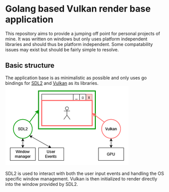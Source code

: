 # Golang based Vulkan render base application
This repository aims to provide a jumping off point for personal projects of mine.
It was written on windows but only uses platform independent libraries and should thus be platform independent.
Some compatability issues may exist but should be fairly simple to resolve.

## Basic structure
The application base is as minimalistic as possible and only uses go bindings for
[SDL2](https://github.com/veandco/go-sdl2) and [Vulkan](https://github.com/goki/vulkan) as its libraries.
![Basic structure](/doc/VulkanRenderbaseStructure.drawio.png)

SDL2 is used to interact with both the user input events and handling the OS specific window management. Vulkan is
then initialized to render directly into the window provided by SDL2.